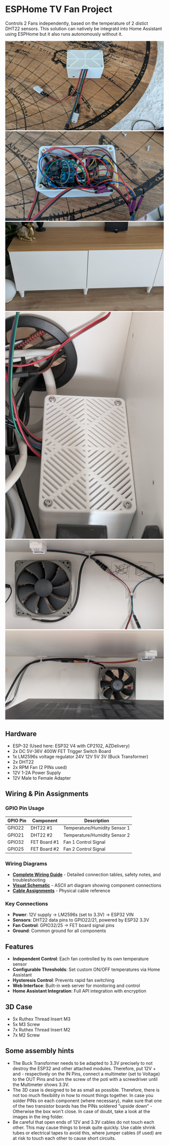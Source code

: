 # ESPHome TV Fan Project
Controls 2 Fans independently, based on the temperature of 2 distict DHT22 sensors. This solution can natively be integratd into Home Assistant using ESPHome but it also runs autonomously without it.

![Installed Case (Closed)](img/installed_case_closed.jpg)
![Mounted Case (Open)](img/fully_mounted_case_open.jpg)
![cabinet](img/cabinet.jpg)
![Installed Case in cabinet](img/box_installed_in_cabinet.jpg)
![Installed Fan 1](img/fan_installed_1.jpg)
![Installed Fan 2](img/fan_installed_2.jpg)

## Hardware
* ESP-32 (Used here: ESP32 V4 with CP2102, AZDelivery)
* 2x DC 5V-36V 400W FET Trigger Switch Board
* 1x LM2596s voltage regulator 24V 12V 5V 3V (Buck Transformer)
* 2x DHT22
* 2x RPM Fan (2 PINs used)
* 12V 1-2A Power Supply
* 12V Male to Female Adapter

## Wiring & Pin Assignments

### GPIO Pin Usage
| GPIO Pin | Component | Description |
|----------|-----------|-------------|
| GPIO22   | DHT22 #1  | Temperature/Humidity Sensor 1 |
| GPIO21   | DHT22 #2  | Temperature/Humidity Sensor 2 |
| GPIO32   | FET Board #1 | Fan 1 Control Signal |
| GPIO25   | FET Board #2 | Fan 2 Control Signal |

### Wiring Diagrams
- **[Complete Wiring Guide](docs/wiring_diagrams.md)** - Detailed connection tables, safety notes, and troubleshooting
- **[Visual Schematic](docs/detailed_schematic.txt)** - ASCII art diagram showing component connections
- **[Cable Assignments](img/cable_assignments.png)** - Physical cable reference

### Key Connections
- **Power**: 12V supply → LM2596s (set to 3.3V) → ESP32 VIN
- **Sensors**: DHT22 data pins to GPIO22/21, powered by ESP32 3.3V
- **Fan Control**: GPIO32/25 → FET board signal pins
- **Ground**: Common ground for all components

## Features
- **Independent Control**: Each fan controlled by its own temperature sensor
- **Configurable Thresholds**: Set custom ON/OFF temperatures via Home Assistant
- **Hysteresis Control**: Prevents rapid fan switching
- **Web Interface**: Built-in web server for monitoring and control
- **Home Assistant Integration**: Full API integration with encryption

## 3D Case
* 5x Ruthex Thread Insert M3
* 5x M3 Screw
* 7x Ruthex Thread Insert M2
* 7x M2 Screw

## Some assembly hints
* The Buck Transformer needs to be adapted to 3.3V precisely to not destroy the ESP32 and other attached modules. Therefore, put 12V + and - respectively on the IN Pins, connect a multimeter (set to Voltage) to the OUT Pins and turn the screw of the poti with a screwdriver until the Multimeter shows 3.3V.
* The 3D case is designed to be as small as possible. Therefore, there is not too much flexibility in how to mount things together. In case you solder PINs on each component (where necessary), make sure that one of the two transistor boards has the PINs soldered "upside down" - Otherwise the box won't close.
In case of doubt, take a look at the images in the img folder.
* Be careful that open ends of 12V and 3.3V cables do not touch each other. This may cause things to break quite quickly. Use cable shrink tubes or electrical tapes to avoid this, where jumper cables (if used) are at risk to touch each other to cause short circuits. 